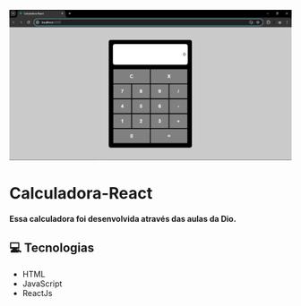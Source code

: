 ![calculadora-react](https://github.com/EmersonPenelli/Calculadora-React/blob/main/assets/Screenshot_aplicacao.PNG)

# Calculadora-React
#### Essa calculadora foi desenvolvida através das aulas da Dio.

## 💻 Tecnologias
* HTML
* JavaScript
* ReactJs
